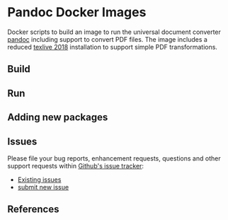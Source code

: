 # Pandoc Docker Images
Docker scripts to build an image to run the universal document converter [pandoc](https://pandoc.org) including support to convert PDF files. The image includes a reduced [texlive 2018](https://www.tug.org/texlive/) installation to support simple PDF transformations.

## Build

## Run

## Adding new packages

## Issues
Please file your bug reports, enhancement requests, questions and other support requests within [Github's issue tracker](https://help.github.com/articles/about-issues/):

* [Existing issues](https://github.com/oehrlis/docker-pandoc/issues)
* [submit new issue](https://github.com/oehrlis/docker-pandoc/issues/new)

## References
